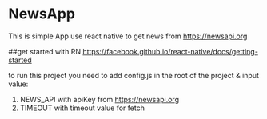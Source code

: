 # NewsApp
This is simple App use react native to get news from https://newsapi.org

##get started with RN
https://facebook.github.io/react-native/docs/getting-started

to run this project you need to add config.js in the root of the project & input value:
1. NEWS_API with apiKey from https://newsapi.org
2. TIMEOUT with timeout value for fetch